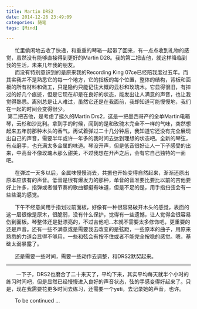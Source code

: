 ```yaml
---
title: Martin DRS2
date: 2014-12-26 23:49:09
categories: 随笔
tags: [Mind]

---
```

      忙里偷闲地去收了快递，和重重的琴箱一起带了回来，有一点点收到礼物的感觉，虽然没有能够直接得到更好的Martin D28。我的第二把吉他，就这样降临到我的生活，未来几年我的朋友。  
      而没有特别意识到的是原来我的Recording King 07ce已经陪我度过五年。而其实我并不是熟悉它的每一个地方，它的指板的每个位置，整体的结构，背板和面板的所有材料和做工，只是隐约只能记住大概的云杉和玫瑰木。它显得很旧，有摔过的好几个痕迹，但是它现在却是在良好的状态，能发出让人满意的声音，也让我觉得熟悉。离别总是让人难过，虽然它还是在我面前，我却知道可能慢慢地，我们在一起的时间会变得很少。  
 第二把吉他，是考虑了挺久的Martin Drs2，这是一把墨西哥产的全单Martin电箱琴，云杉和沙比利。拿到手的时候，闻到的是和玫瑰木完全不一样的气味，突然想起来五年前那种木头的香气。再试着弹过二十几分钟后，我知道它还没有完全展现出自己的声音，需要半年或许一年多的我时间去达到理想的状态吧。全新的琴弦，有点磨手，也充满太多金属的味道。琴没开声，但是低音很好让人一下子感受的出来，中高音不像玫瑰木那么甜美，不过我想在开声之后，会有它自己独特的一面吧。

      在弹过一天多以后，金属味慢慢消去，共振也开始变得自然起来，渐渐还原出原本应该有的声音。低音是很有爆发力的那种，单音的音准要比要比以前的吉他要好上许多，指弹或者慢节奏的歌曲都挺有味道，但是不足的是，用手指扫弦会有一些些混的感觉。

      下午不经意间用手指划过前面板，好像有一种很容易破开木头的感觉，表面的这一层很像是原木，很脆弱，没有什么保护，觉得有一些遗憾，让人觉得会很容易伤到面板。琴整体还是挺漂亮的，不过吉他吧...本就不需要太多修饰吧，更重要的还是声音。还有一些不满意或是需要我去改变的是弦距，一些原本的曲子，用原来熟悉的力道会显得不够用，一些和弦会有按不住或者不能完全按稳的感觉。嗯，基础太弱暴露了。

      还是需要一些时间，需要一些动作去调整，和DRS2默契起来。

----------------------------------------------------

       一下子，DRS2也磨合了二十来天了，平均下来，其实平均每天就半个小时的练习时间吧，但是显然已经慢慢进入良好的声音状态，弦的手感变得好起来了。只是，现在我需要花更多时间去练习，还需要一个yeti，去记录她的声音，也许。

      To be continued …